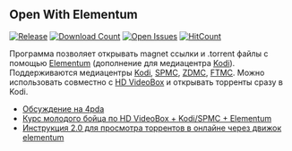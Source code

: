 ## Open With Elementum
[![Release](https://img.shields.io/github/release/Anonym-tsk/OpenWithElementum.svg?style=flat-square)](https://github.com/Anonym-tsk/OpenWithElementum/releases)
[![Download Count](https://img.shields.io/github/downloads/Anonym-tsk/OpenWithElementum/latest/total.svg?style=flat-square)](https://github.com/Anonym-tsk/OpenWithElementum/releases)
[![Open Issues](https://img.shields.io/github/issues-raw/Anonym-tsk/OpenWithElementum.svg?style=flat-square)](https://github.com/Anonym-tsk/OpenWithElementum/issues)
[![HitCount](http://hits.dwyl.io/Anonym-tsk/OpenWithElementum.svg)](https://github.com/Anonym-tsk/OpenWithElementum)

Программа позволяет открывать magnet ссылки и .torrent файлы с помощью [Elementum](http://elementum.surge.sh/) (дополнение для медиацентра [Kodi](https://kodi.tv/)).
Поддерживаются медиацентры [Kodi](https://kodi.tv/), [SPMC](http://spmc.semperpax.com/), [ZDMC](https://www.zidoo.tv/Support/release_apk.html), [FTMC](https://forum.freaktab.com/forum/tv-player-support/general-tv-player-dicussions/xbmc-talk/575588-ftmc-jarvis-16-2-31).
Можно использовать совместно с [HD VideoBox](https://dkc7dev.com/hdvideobox/) и открывать торренты сразу в Kodi.

* [Обсуждение на 4pda](http://4pda.ru/forum/index.php?showtopic=893510&st=160#entry72103577)
* [Курс молодого бойца по HD VideoBox + Kodi/SPMC + Elementum](http://4pda.ru/forum/index.php?showtopic=818089&st=5220#entry71708853)
* [Инструкция 2.0 для просмотра торрентов в онлайне через движок elementum](http://4pda.ru/forum/index.php?showtopic=772588&st=19440#entry70422583)
